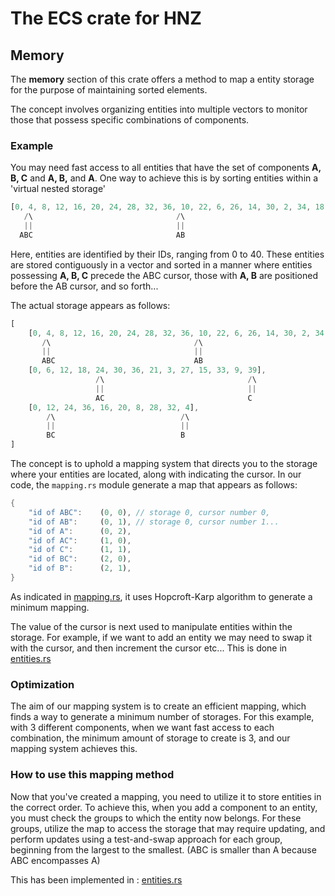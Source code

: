 # The ECS crate for HNZ

## Memory

The **memory** section of this crate offers a method to map a entity storage for the purpose of maintaining 
sorted elements.

The concept involves organizing entities into multiple vectors to monitor those that possess specific combinations of
components.

### Example

You may need fast access to all entities that have the set of components **A, B, C** and **A, B,** and **A**. One way to
achieve this is by sorting entities within a 'virtual nested storage'

````rust
[0, 4, 8, 12, 16, 20, 24, 28, 32, 36, 10, 22, 6, 26, 14, 30, 2, 34, 18, 38]
   /\                                /\                                 /\
   ||                                ||                                 ||
  ABC                                AB                                 A
````

Here, entities are identified by their IDs, ranging from 0 to 40. These entities are stored contiguously in a vector and
sorted in a manner where entities possessing **A, B, C** precede the ABC cursor, those with **A, B** are positioned
before the AB cursor, and so forth...

The actual storage appears as follows:

````rust
[
    [0, 4, 8, 12, 16, 20, 24, 28, 32, 36, 10, 22, 6, 26, 14, 30, 2, 34, 18, 38],
       /\                                /\                                 /\
       ||                                ||                                 ||
       ABC                               AB                                 A
    [0, 6, 12, 18, 24, 30, 36, 21, 3, 27, 15, 33, 9, 39],
                   /\                                /\
                   ||                                ||
                   AC                                C
    [0, 12, 24, 36, 16, 20, 8, 28, 32, 4],
        /\                            /\
        ||                            ||
        BC                            B
]
````

The concept is to uphold a mapping system that directs you to the storage where your entities are located, along with
indicating the cursor. In our code, the ``mapping.rs`` module generate a map that appears as follows:

````rust
{
    "id of ABC":    (0, 0), // storage 0, cursor number 0,
    "id of AB":     (0, 1), // storage 0, cursor number 1...
    "id of A":      (0, 2),
    "id of AC":     (1, 0),
    "id of C":      (1, 1),
    "id of BC":     (2, 0),
    "id of B":      (2, 1),
}
````

As indicated in [mapping.rs](https://github.com/Hennzau/hnz/blob/main/ecs/src/memory/mapping.rs), it uses Hopcroft-Karp 
algorithm to generate a minimum mapping.

The value of the cursor is next used to manipulate entities within the storage. For example, if we want to add an entity
we may need to swap it with the cursor, and then increment the cursor etc... This is done in 
[entities.rs](https://github.com/Hennzau/hnz/blob/main/ecs/src/memory/entities.rs)

### Optimization

The aim of our mapping system is to create an efficient mapping, which finds a way to generate a minimum number of storages.
For this example, with 3 different components, when we want fast access to each combination, the minimum amount of storage to create is 3, and our mapping system achieves this.

### How to use this mapping method

Now that you've created a mapping, you need to utilize it to store entities in the correct order. To achieve this, when
you add a component to an entity, you must check the groups to which the entity now belongs. For these groups, utilize
the map to access the storage that may require updating, and perform updates using a test-and-swap approach for each
group, beginning from the largest to the smallest. (ABC is smaller than A because ABC encompasses A)

This has been implemented in : [entities.rs](https://github.com/Hennzau/hnz/blob/main/ecs/src/memory/entities.rs)